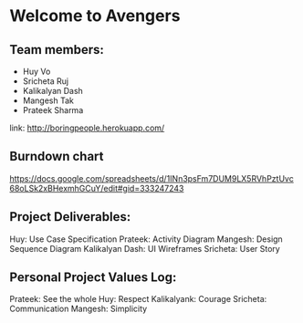 # Welcome to Avengers 

## Team members: 

* Huy Vo
* Sricheta Ruj
* Kalikalyan Dash
* Mangesh Tak
* Prateek Sharma


link: http://boringpeople.herokuapp.com/



## Burndown chart 

https://docs.google.com/spreadsheets/d/1INn3psFm7DUM9LX5RVhPztUvc68oLSk2xBHexmhGCuY/edit#gid=333247243


## Project Deliverables:

Huy: Use Case Specification
Prateek: Activity Diagram
Mangesh: Design Sequence Diagram
Kalikalyan Dash: UI Wireframes
Sricheta: User Story

## Personal Project Values Log:

Prateek: See the whole
Huy: Respect
Kalikalyank: Courage
Sricheta: Communication
Mangesh: Simplicity
